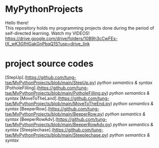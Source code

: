 # MyPythonProjects
Hello there!\
This repository holds my programming projects done during the period of seif-directed learning. Watch my VIDEOS!
https://drive.google.com/drive/folders/10B9h3cCwFEs-tX_wK3GfHGakGnPbqQ1S?usp=drive_link
# project source codes
[StepUp].(https://github.com/tung-tse/MyPythonProjects/blob/main/StepUp.py)
*python semantics & syntax*
[PotholeFilling].(https://github.com/tung-tse/MyPythonProjects/blob/main/PotholeFilling.py)
*python semantics & syntax*
[MoveToTheLand].(https://github.com/tung-tse/MyPythonProjects/blob/main/MoveToTheEnd.py)
*python semantics & syntax*
[BeeperRow].(https://github.com/tung-tse/MyPythonProjects/blob/main/BeeperRow.py)
*python semantics & syntax*
[BeeperRowAdv].(https://github.com/tung-tse/MyPythonProjects/blob/main/BeeperRowAdv.py)
*python semantics & syntax*
[Steeplechase].(https://github.com/tung-tse/MyPythonProjects/blob/main/Steeplechase.py)
*python semantics & syntax*
